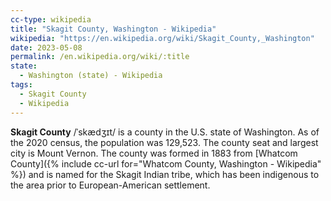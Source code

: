 ```yaml
---
cc-type: wikipedia
title: "Skagit County, Washington - Wikipedia"
wikipedia: "https://en.wikipedia.org/wiki/Skagit_County,_Washington"
date: 2023-05-08
permalink: /en.wikipedia.org/wiki/:title
state:
  - Washington (state) - Wikipedia
tags:
  - Skagit County
  - Wikipedia
---
```

**Skagit County** /ˈskædʒɪt/ is a county in the U.S. state of Washington. As of the 2020 census, the population was 129,523. The county seat and largest city is Mount Vernon. The county was formed in 1883 from [Whatcom County]({% include cc-url for="Whatcom County, Washington - Wikipedia" %}) and is named for the Skagit Indian tribe, which has been indigenous to the area prior to European-American settlement.